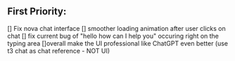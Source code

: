 ## First Priority:

[] Fix nova chat interface
    [] smoother loading animation after user clicks on chat
    [] fix current bug of "hello how can I help you" occuring right on the typing area
    []overall make the UI professional like ChatGPT even better (use t3 chat as chat reference - NOT UI)


